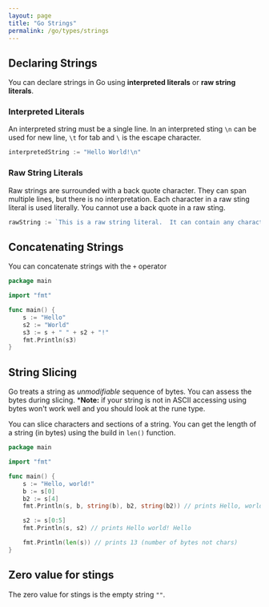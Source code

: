 ```yaml
---
layout: page
title: "Go Strings"
permalink: /go/types/strings
---
```


[comment]: <> (TODO: Need to add to this section printing strings and formatting of printing, and deatails of fmt package once I have those)

## Declaring Strings

You can declare strings in Go using **interpreted literals** or **raw string literals**.

### Interpreted Literals

An interpreted string must be a single line.  In an interpreted sting `\n` can be used for new line, `\t` for tab and `\` is the escape character.

```go
interpretedString := "Hello World!\n"
```

### Raw String Literals

Raw strings are surrounded with a back quote character.  They can span multiple lines, but there is no interpretation.  Each character in a raw sting literal is used literally.  You cannot use a back quote in a raw sting.

```go
rawString := `This is a raw string literal.  It can contain any character except backticks.`
```

## Concatenating Strings

You can concatenate strings with the `+` operator

```go
package main

import "fmt"

func main() {
    s := "Hello"
    s2 := "World"
    s3 := s + " " + s2 + "!"
    fmt.Println(s3)
}
```

## String Slicing

Go treats a string as *unmodifiable* sequence of bytes.  You can assess the bytes during slicing.  ***Note:** if your string is not in ASCII accessing using bytes won't work well and you should look at the rune type.

[comment]: <> (TODO: Link to rune type above when you hae that written up)

You can slice characters and sections of a string. You can get the length of a string (in bytes) using the build in `len()` function.

```go
package main

import "fmt"

func main() {
    s := "Hello, world!"
    b := s[0]
    b2 := s[4]
    fmt.Println(s, b, string(b), b2, string(b2)) // prints Hello, world! 72 H 111 o

    s2 := s[0:5]
    fmt.Println(s, s2) // prints Hello world! Hello

    fmt.Println(len(s)) // prints 13 (number of bytes not chars)
}
```

## Zero value for stings

The zero value for stings is the empty string `""`.
